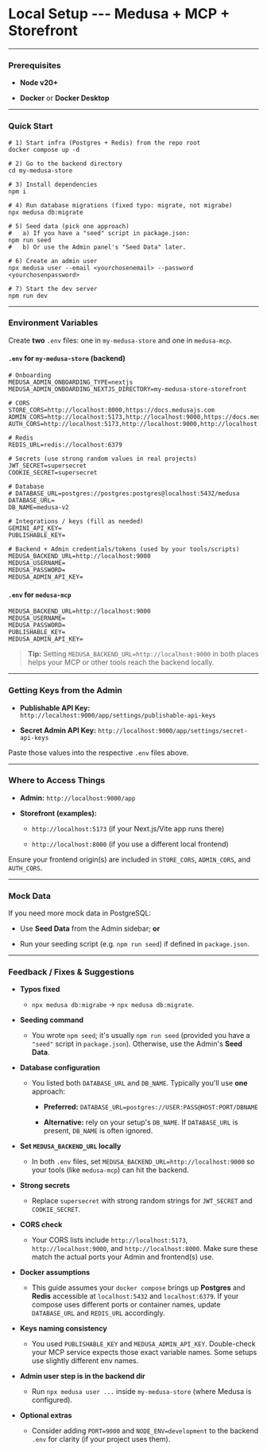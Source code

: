 # Local Setup --- Medusa + MCP + Storefront
---------------------------------------

### Prerequisites

-   **Node v20+**

-   **Docker** or **Docker Desktop**

* * * * *

### Quick Start

```
# 1) Start infra (Postgres + Redis) from the repo root
docker compose up -d

# 2) Go to the backend directory
cd my-medusa-store

# 3) Install dependencies
npm i

# 4) Run database migrations (fixed typo: migrate, not migrabe)
npx medusa db:migrate

# 5) Seed data (pick one approach)
#   a) If you have a "seed" script in package.json:
npm run seed
#   b) Or use the Admin panel's "Seed Data" later.

# 6) Create an admin user
npx medusa user --email <yourchosenemail> --password <yourchosenpassword>

# 7) Start the dev server
npm run dev

```

* * * * *

### Environment Variables

Create **two** `.env` files: one in `my-medusa-store` and one in `medusa-mcp`.

#### `.env` for `my-medusa-store` (backend)

```
# Onboarding
MEDUSA_ADMIN_ONBOARDING_TYPE=nextjs
MEDUSA_ADMIN_ONBOARDING_NEXTJS_DIRECTORY=my-medusa-store-storefront

# CORS
STORE_CORS=http://localhost:8000,https://docs.medusajs.com
ADMIN_CORS=http://localhost:5173,http://localhost:9000,https://docs.medusajs.com
AUTH_CORS=http://localhost:5173,http://localhost:9000,http://localhost:8000,https://docs.medusajs.com

# Redis
REDIS_URL=redis://localhost:6379

# Secrets (use strong random values in real projects)
JWT_SECRET=supersecret
COOKIE_SECRET=supersecret

# Database
# DATABASE_URL=postgres://postgres:postgres@localhost:5432/medusa
DATABASE_URL=
DB_NAME=medusa-v2

# Integrations / keys (fill as needed)
GEMINI_API_KEY=
PUBLISHABLE_KEY=

# Backend + Admin credentials/tokens (used by your tools/scripts)
MEDUSA_BACKEND_URL=http://localhost:9000
MEDUSA_USERNAME=
MEDUSA_PASSWORD=
MEDUSA_ADMIN_API_KEY=

```

#### `.env` for `medusa-mcp`

```
MEDUSA_BACKEND_URL=http://localhost:9000
MEDUSA_USERNAME=
MEDUSA_PASSWORD=
PUBLISHABLE_KEY=
MEDUSA_ADMIN_API_KEY=

```

> **Tip:** Setting `MEDUSA_BACKEND_URL=http://localhost:9000` in both places helps your MCP or other tools reach the backend locally.

* * * * *

### Getting Keys from the Admin

-   **Publishable API Key:** `http://localhost:9000/app/settings/publishable-api-keys`

-   **Secret Admin API Key:** `http://localhost:9000/app/settings/secret-api-keys`

Paste those values into the respective `.env` files above.

* * * * *

### Where to Access Things

-   **Admin:** `http://localhost:9000/app`

-   **Storefront (examples):**

    -   `http://localhost:5173` (if your Next.js/Vite app runs there)

    -   `http://localhost:8000` (if you use a different local frontend)

Ensure your frontend origin(s) are included in `STORE_CORS`, `ADMIN_CORS`, and `AUTH_CORS`.

* * * * *

### Mock Data

If you need more mock data in PostgreSQL:

-   Use **Seed Data** from the Admin sidebar; **or**

-   Run your seeding script (e.g. `npm run seed`) if defined in `package.json`.

* * * * *

### Feedback / Fixes & Suggestions

-   **Typos fixed**

    -   `npx medusa db:migrabe` → `npx medusa db:migrate`.

-   **Seeding command**

    -   You wrote `npm seed`; it's usually `npm run seed` (provided you have a `"seed"` script in `package.json`). Otherwise, use the Admin's **Seed Data**.

-   **Database configuration**

    -   You listed both `DATABASE_URL` and `DB_NAME`. Typically you'll use **one** approach:

        -   **Preferred:** `DATABASE_URL=postgres://USER:PASS@HOST:PORT/DBNAME`

        -   **Alternative:** rely on your setup's `DB_NAME`. If `DATABASE_URL` is present, `DB_NAME` is often ignored.

-   **Set `MEDUSA_BACKEND_URL` locally**

    -   In both `.env` files, set `MEDUSA_BACKEND_URL=http://localhost:9000` so your tools (like `medusa-mcp`) can hit the backend.

-   **Strong secrets**

    -   Replace `supersecret` with strong random strings for `JWT_SECRET` and `COOKIE_SECRET`.

-   **CORS check**

    -   Your CORS lists include `http://localhost:5173`, `http://localhost:9000`, and `http://localhost:8000`. Make sure these match the actual ports your Admin and frontend(s) use.

-   **Docker assumptions**

    -   This guide assumes your `docker compose` brings up **Postgres** and **Redis** accessible at `localhost:5432` and `localhost:6379`. If your compose uses different ports or container names, update `DATABASE_URL` and `REDIS_URL` accordingly.

-   **Keys naming consistency**

    -   You used `PUBLISHABLE_KEY` and `MEDUSA_ADMIN_API_KEY`. Double-check your MCP service expects those exact variable names. Some setups use slightly different env names.

-   **Admin user step is in the backend dir**

    -   Run `npx medusa user ...` inside `my-medusa-store` (where Medusa is configured).

-   **Optional extras**

    -   Consider adding `PORT=9000` and `NODE_ENV=development` to the backend `.env` for clarity (if your project uses them).